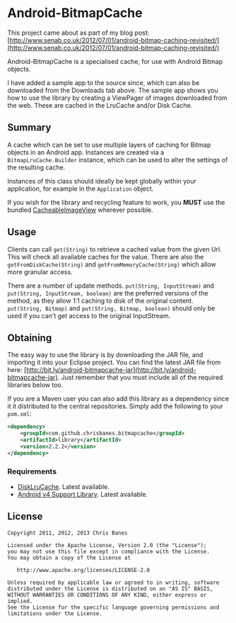Android-BitmapCache
=========================

This project came about as part of my blog post: [http://www.senab.co.uk/2012/07/01/android-bitmap-caching-revisited/](http://www.senab.co.uk/2012/07/01/android-bitmap-caching-revisited/)

Android-BitmapCache is a specialised cache, for use with Android Bitmap objects. 

I have added a sample app to the source since, which can also be downloaded from the Downloads tab above. The sample app shows you how to use the library by creating a ViewPager of images downloaded from the web. These are cached in the LruCache and/or Disk Cache.

## Summary

A cache which can be set to use multiple layers of caching for Bitmap objects
in an Android app. Instances are created via a `BitmapLruCache.Builder` instance,
which can be used to alter the settings of the resulting cache.

Instances of this class should ideally be kept globally within your application,
for example in the `Application` object. 

If you wish for the library and recycling feature to work, you **MUST** use the bundled [CacheableImageView](https://github.com/chrisbanes/Android-BitmapCache/blob/master/library/src/uk/co/senab/bitmapcache/CacheableImageView.java) wherever possible.

## Usage
 
Clients can call `get(String)` to retrieve a cached value from the
given Url. This will check all available caches for the value. There are also
the `getFromDiskCache(String)` and `getFromMemoryCache(String)`
which allow more granular access.

There are a number of update methods. `put(String, InputStream)` and
`put(String, InputStream, boolean)` are the preferred versions of the
method, as they allow 1:1 caching to disk of the original content. <br />
`put(String, Bitmap)` and `put(String, Bitmap, boolean)` should
only be used if you can't get access to the original InputStream.

## Obtaining
The easy way to use the library is by downloading the JAR file, and importing it into your Eclipse project. You can find the latest JAR file from here: [http://bit.ly/android-bitmapcache-jar](http://bit.ly/android-bitmapcache-jar). Just remember that you must include all of the required libraries below too.

If you are a Maven user you can also add this library as a dependency since it
it distributed to the central repositories. Simply add the following to your
`pom.xml`:

```xml
<dependency>
    <groupId>com.github.chrisbanes.bitmapcache</groupId>
    <artifactId>library</artifactId>
    <version>2.2.2</version>
</dependency>
```

### Requirements

 * [DiskLruCache](https://github.com/JakeWharton/DiskLruCache). Latest available.
 * [Android v4 Support Library](http://developer.android.com/tools/extras/support-library.html). Latest available.
 
## License

    Copyright 2011, 2012, 2013 Chris Banes

    Licensed under the Apache License, Version 2.0 (the "License");
    you may not use this file except in compliance with the License.
    You may obtain a copy of the License at

       http://www.apache.org/licenses/LICENSE-2.0

    Unless required by applicable law or agreed to in writing, software
    distributed under the License is distributed on an "AS IS" BASIS,
    WITHOUT WARRANTIES OR CONDITIONS OF ANY KIND, either express or implied.
    See the License for the specific language governing permissions and
    limitations under the License.